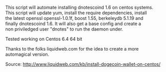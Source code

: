 This script will automate installing dnotescoind 1.6 on centos systems.  
This script will update yum, install the require dependencies, install  
the latest openssl openssl-1.0.1f, boost 1.55, berkeleydb 5.1.19 and  
finally dnotescoind 1.6. It will also get a base config and create a  
non priviledged user "dnotes" to run the daemon under.  

Tested working on Centos 6.4 64 bit

Thanks to the folks liquidweb.com for the idea to create a more  
automagical version.

Source: http://www.liquidweb.com/kb/install-dogecoin-wallet-on-centos/

